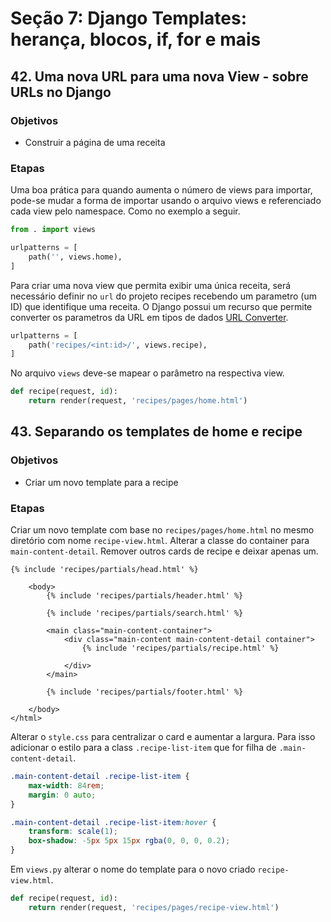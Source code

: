 # Seção 7: Django Templates: herança, blocos, if, for e mais

## 42. Uma nova URL para uma nova View - sobre URLs no Django

### Objetivos

* Construir a página de uma receita

### Etapas

Uma boa prática para quando aumenta o número de views para importar, pode-se mudar a forma de importar usando o arquivo views e referenciado cada view pelo namespace. Como no exemplo a seguir.

```Python
from . import views

urlpatterns = [
    path('', views.home),
]
```

Para criar uma nova view que permita exibir uma única receita, será necessário definir no `url` do projeto recipes recebendo um parametro (um ID) que identifique uma receita. O Django possui um recurso que permite converter os parametros da URL em tipos de dados [URL Converter](https://docs.djangoproject.com/pt-br/3.2/topics/http/urls/#path-converters).

```Python
urlpatterns = [
    path('recipes/<int:id>/', views.recipe),
]
```

No arquivo `views` deve-se mapear o parâmetro na respectiva view.

```Python
def recipe(request, id):
    return render(request, 'recipes/pages/home.html')
```

## 43. Separando os templates de home e recipe

### Objetivos

* Criar um novo template para a recipe

### Etapas

Criar um novo template com base no `recipes/pages/home.html` no mesmo diretório com nome `recipe-view.html`. Alterar a classe do container para `main-content-detail`. Remover outros cards de recipe e deixar apenas um.

```Django
{% include 'recipes/partials/head.html' %}

    <body>
        {% include 'recipes/partials/header.html' %}

        {% include 'recipes/partials/search.html' %}

        <main class="main-content-container">   
            <div class="main-content main-content-detail container">
                {% include 'recipes/partials/recipe.html' %}

            </div>
        </main>

        {% include 'recipes/partials/footer.html' %}
        
    </body>
</html>
```

Alterar o `style.css` para centralizar o card e aumentar a largura. Para isso adicionar o estilo para a class `.recipe-list-item` que for filha de `.main-content-detail`.

```Css
.main-content-detail .recipe-list-item {
    max-width: 84rem;
    margin: 0 auto;
}

.main-content-detail .recipe-list-item:hover {
    transform: scale(1);
    box-shadow: -5px 5px 15px rgba(0, 0, 0, 0.2);
}
```

Em ```views.py``` alterar o nome do template para o novo criado `recipe-view.html`.

```Python
def recipe(request, id):
    return render(request, 'recipes/pages/recipe-view.html')
```



